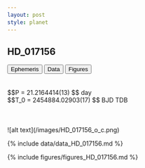 ```yaml
---
layout: post
style: planet
---
```

<script src="../js/planets.js"></script>

## HD_017156

<!-- Tab links -->
<div class="tab">
<button class="tablinks" onclick="openCity(event, 'Ephemeris')">Ephemeris</button>
<button class="tablinks" onclick="openCity(event, 'Data')">Data</button>
<button class="tablinks" onclick="openCity(event, 'Figures')">Figures</button>
</div>

<!-- Tab content -->
<div id="Ephemeris" class="tabcontent" markdown="1">
<br/><br/>
$$P = 21.2164414(13) $$ day <br/>
$$T_0 = 2454884.02903(17) $$ BJD TDB
<br/><br/>
<br/><br/>
![alt text](/images/HD_017156_o_c.png)
</div>


<div id="Data" class="tabcontent" markdown="1">

{% include data/data_HD_017156.md %}

</div>

<div id="Figures" class="tabcontent" markdown="1">
{% include figures/figures_HD_017156.md %}
</div>


<script src="../js/tabs.js"></script>


